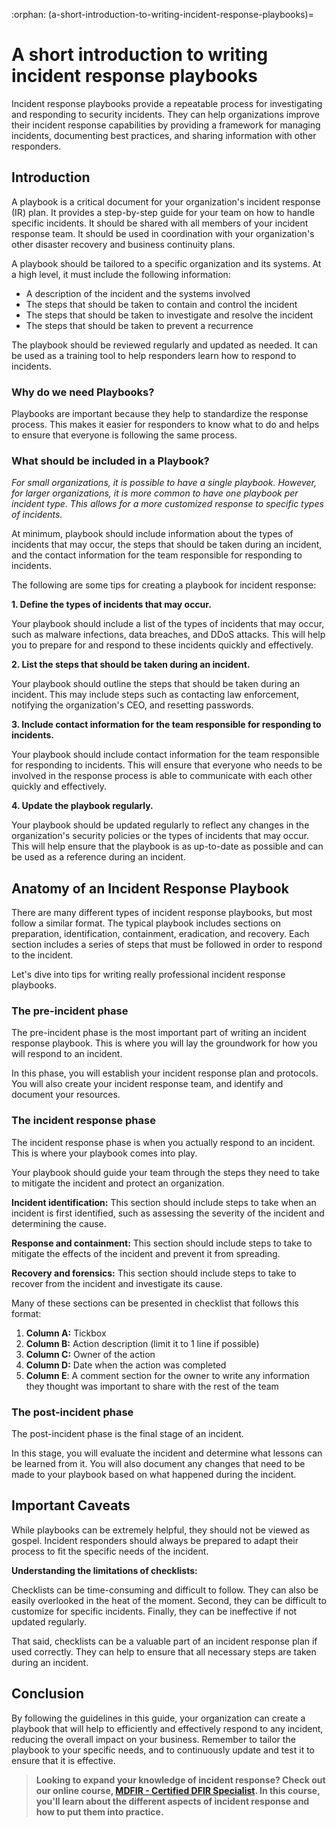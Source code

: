 :orphan:
(a-short-introduction-to-writing-incident-response-playbooks)=
# A short introduction to writing incident response playbooks

Incident response playbooks provide a repeatable process for investigating and responding to security incidents. They can help organizations improve their incident response capabilities by providing a framework for managing incidents, documenting best practices, and sharing information with other responders.

## Introduction

A playbook is a critical document for your organization's incident response (IR) plan. It provides a step-by-step guide for your team on how to handle specific incidents. It should be shared with all members of your incident response team. It should be used in coordination with your organization's other disaster recovery and business continuity plans.

A playbook should be tailored to a specific organization and its systems. At a high level, it must include the following information:

- A description of the incident and the systems involved
- The steps that should be taken to contain and control the incident
- The steps that should be taken to investigate and resolve the incident
- The steps that should be taken to prevent a recurrence

The playbook should be reviewed regularly and updated as needed. It can be used as a training tool to help responders learn how to respond to incidents.

### Why do we need Playbooks?

Playbooks are important because they help to standardize the response process. This makes it easier for responders to know what to do and helps to ensure that everyone is following the same process.

### What should be included in a Playbook?

*For small organizations, it is possible to have a single playbook. However, for larger organizations, it is more common to have one playbook per incident type. This allows for a more customized response to specific types of incidents.*

At minimum, playbook should include information about the types of incidents that may occur, the steps that should be taken during an incident, and the contact information for the team responsible for responding to incidents.

The following are some tips for creating a playbook for incident response:

**1. Define the types of incidents that may occur.**

Your playbook should include a list of the types of incidents that may occur, such as malware infections, data breaches, and DDoS attacks. This will help you to prepare for and respond to these incidents quickly and effectively.

**2. List the steps that should be taken during an incident.**

Your playbook should outline the steps that should be taken during an incident. This may include steps such as contacting law enforcement, notifying the organization's CEO, and resetting passwords.

**3. Include contact information for the team responsible for responding to incidents.**

Your playbook should include contact information for the team responsible for responding to incidents. This will ensure that everyone who needs to be involved in the response process is able to communicate with each other quickly and effectively.

**4. Update the playbook regularly.**

Your playbook should be updated regularly to reflect any changes in the organization's security policies or the types of incidents that may occur. This will help ensure that the playbook is as up-to-date as possible and can be used as a reference during an incident. 

## Anatomy of an Incident Response Playbook

There are many different types of incident response playbooks, but most follow a similar format. The typical playbook includes sections on preparation, identification, containment, eradication, and recovery. Each section includes a series of steps that must be followed in order to respond to the incident.

Let's dive into tips for writing really professional incident response playbooks.

### The pre-incident phase

The pre-incident phase is the most important part of writing an incident response playbook. This is where you will lay the groundwork for how you will respond to an incident.

In this phase, you will establish your incident response plan and protocols. You will also create your incident response team, and identify and document your resources.

### The incident response phase

The incident response phase is when you actually respond to an incident. This is where your playbook comes into play.

Your playbook should guide your team through the steps they need to take to mitigate the incident and protect an organization.

**Incident identification:** This section should include steps to take when an incident is first identified, such as assessing the severity of the incident and determining the cause.

**Response and containment:** This section should include steps to take to mitigate the effects of the incident and prevent it from spreading.

**Recovery and forensics:** This section should include steps to take to recover from the incident and investigate its cause. 

Many of these sections can be presented in checklist that follows this format:

1. **Column A:** Tickbox
2. **Column B:** Action description (limit it to 1 line if possible)
3. **Column C:** Owner of the action
4. **Column D:** Date when the action was completed
5. **Column E**: A comment section for the owner to write any information they thought was important to share with the rest of the team

### The post-incident phase

The post-incident phase is the final stage of an incident.

In this stage, you will evaluate the incident and determine what lessons can be learned from it. You will also document any changes that need to be made to your playbook based on what happened during the incident. 

## Important Caveats

While playbooks can be extremely helpful, they should not be viewed as gospel. Incident responders should always be prepared to adapt their process to fit the specific needs of the incident.

**Understanding the limitations of checklists:**

Checklists can be time-consuming and difficult to follow. They can also be easily overlooked in the heat of the moment. Second, they can be difficult to customize for specific incidents. Finally, they can be ineffective if not updated regularly.

That said, checklists can be a valuable part of an incident response plan if used correctly. They can help to ensure that all necessary steps are taken during an incident.

## Conclusion

By following the guidelines in this guide, your organization can create a playbook that will help to efficiently and effectively respond to any incident, reducing the overall impact on your business. Remember to tailor the playbook to your specific needs, and to continuously update and test it to ensure that it is effective.

> **Looking to expand your knowledge of incident response? Check out our online course, [MDFIR - Certified DFIR Specialist](https://www.mosse-institute.com/certifications/mdfir-certified-dfir-specialist.html). In this course, you'll learn about the different aspects of incident response and how to put them into practice.**